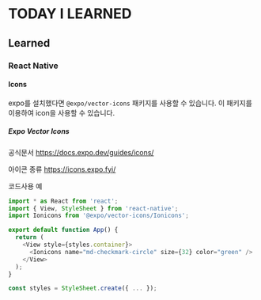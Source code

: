 # TODAY I LEARNED

## Learned

### React Native

#### Icons

expo를 설치했다면
`@expo/vector-icons` 패키지를 사용할 수 있습니다.
이 패키지를 이용하여 icon을 사용할 수 있습니다.

##### Expo Vector Icons

공식문서
https://docs.expo.dev/guides/icons/

아이콘 종류
https://icons.expo.fyi/

코드사용 예

```javascript
import * as React from 'react';
import { View, StyleSheet } from 'react-native';
import Ionicons from '@expo/vector-icons/Ionicons';

export default function App() {
  return (
    <View style={styles.container}>
      <Ionicons name="md-checkmark-circle" size={32} color="green" />
    </View>
  );
}

const styles = StyleSheet.create({ ... });
```

